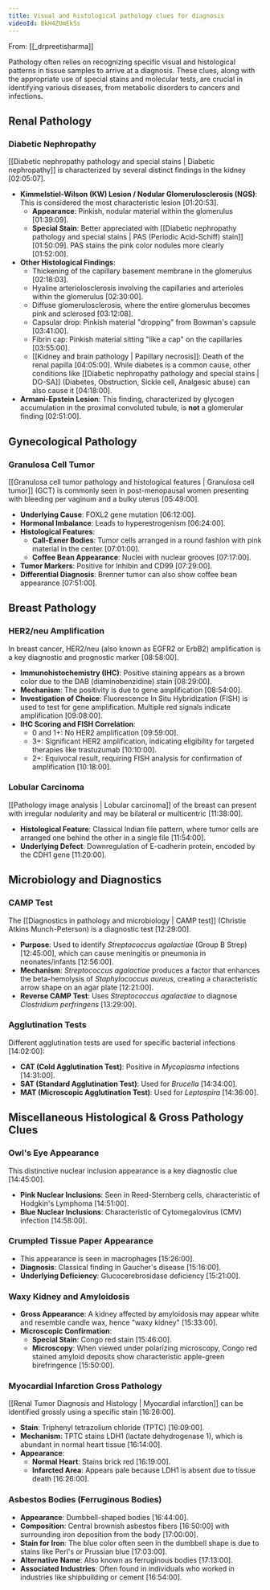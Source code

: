 ```yaml
---
title: Visual and histological pathology clues for diagnosis
videoId: BkH4ZUmEkSs
---
```


From: [[_drpreetisharma]] <br/> 

Pathology often relies on recognizing specific visual and histological patterns in tissue samples to arrive at a diagnosis. These clues, along with the appropriate use of special stains and molecular tests, are crucial in identifying various diseases, from metabolic disorders to cancers and infections.

## Renal Pathology

### Diabetic Nephropathy
[[Diabetic nephropathy pathology and special stains | Diabetic nephropathy]] is characterized by several distinct findings in the kidney <a class="yt-timestamp" data-t="02:05:07">[02:05:07]</a>.

*   **Kimmelstiel-Wilson (KW) Lesion / Nodular Glomerulosclerosis (NGS)**: This is considered the most characteristic lesion <a class="yt-timestamp" data-t="01:20:53">[01:20:53]</a>.
    *   **Appearance**: Pinkish, nodular material within the glomerulus <a class="yt-timestamp" data-t="01:39:09">[01:39:09]</a>.
    *   **Special Stain**: Better appreciated with [[Diabetic nephropathy pathology and special stains | PAS (Periodic Acid-Schiff) stain]] <a class="yt-timestamp" data-t="01:50:09">[01:50:09]</a>. PAS stains the pink color nodules more clearly <a class="yt-timestamp" data-t="01:52:00">[01:52:00]</a>.
*   **Other Histological Findings**:
    *   Thickening of the capillary basement membrane in the glomerulus <a class="yt-timestamp" data-t="02:18:03">[02:18:03]</a>.
    *   Hyaline arteriolosclerosis involving the capillaries and arterioles within the glomerulus <a class="yt-timestamp" data-t="02:30:00">[02:30:00]</a>.
    *   Diffuse glomerulosclerosis, where the entire glomerulus becomes pink and sclerosed <a class="yt-timestamp" data-t="03:12:08">[03:12:08]</a>.
    *   Capsular drop: Pinkish material "dropping" from Bowman's capsule <a class="yt-timestamp" data-t="03:41:00">[03:41:00]</a>.
    *   Fibrin cap: Pinkish material sitting "like a cap" on the capillaries <a class="yt-timestamp" data-t="03:55:00">[03:55:00]</a>.
    *   [[Kidney and brain pathology | Papillary necrosis]]: Death of the renal papilla <a class="yt-timestamp" data-t="04:05:00">[04:05:00]</a>. While diabetes is a common cause, other conditions like [[Diabetic nephropathy pathology and special stains | DO-SA]] (Diabetes, Obstruction, Sickle cell, Analgesic abuse) can also cause it <a class="yt-timestamp" data-t="04:18:00">[04:18:00]</a>.
*   **Armani-Epstein Lesion**: This finding, characterized by glycogen accumulation in the proximal convoluted tubule, is **not** a glomerular finding <a class="yt-timestamp" data-t="02:51:00">[02:51:00]</a>.

## Gynecological Pathology

### Granulosa Cell Tumor
[[Granulosa cell tumor pathology and histological features | Granulosa cell tumor]] (GCT) is commonly seen in post-menopausal women presenting with bleeding per vaginum and a bulky uterus <a class="yt-timestamp" data-t="05:49:00">[05:49:00]</a>.

*   **Underlying Cause**: FOXL2 gene mutation <a class="yt-timestamp" data-t="06:12:00">[06:12:00]</a>.
*   **Hormonal Imbalance**: Leads to hyperestrogenism <a class="yt-timestamp" data-t="06:24:00">[06:24:00]</a>.
*   **Histological Features**:
    *   **Call-Exner Bodies**: Tumor cells arranged in a round fashion with pink material in the center <a class="yt-timestamp" data-t="07:01:00">[07:01:00]</a>.
    *   **Coffee Bean Appearance**: Nuclei with nuclear grooves <a class="yt-timestamp" data-t="07:17:00">[07:17:00]</a>.
*   **Tumor Markers**: Positive for Inhibin and CD99 <a class="yt-timestamp" data-t="07:29:00">[07:29:00]</a>.
*   **Differential Diagnosis**: Brenner tumor can also show coffee bean appearance <a class="yt-timestamp" data-t="07:51:00">[07:51:00]</a>.

## Breast Pathology

### HER2/neu Amplification
In breast cancer, HER2/neu (also known as EGFR2 or ErbB2) amplification is a key diagnostic and prognostic marker <a class="yt-timestamp" data-t="08:58:00">[08:58:00]</a>.

*   **Immunohistochemistry (IHC)**: Positive staining appears as a brown color due to the DAB (diaminobenzidine) stain <a class="yt-timestamp" data-t="08:29:00">[08:29:00]</a>.
*   **Mechanism**: The positivity is due to gene amplification <a class="yt-timestamp" data-t="08:54:00">[08:54:00]</a>.
*   **Investigation of Choice**: Fluorescence In Situ Hybridization (FISH) is used to test for gene amplification. Multiple red signals indicate amplification <a class="yt-timestamp" data-t="09:08:00">[09:08:00]</a>.
*   **IHC Scoring and FISH Correlation**:
    *   0 and 1+: No HER2 amplification <a class="yt-timestamp" data-t="09:59:00">[09:59:00]</a>.
    *   3+: Significant HER2 amplification, indicating eligibility for targeted therapies like trastuzumab <a class="yt-timestamp" data-t="10:10:00">[10:10:00]</a>.
    *   2+: Equivocal result, requiring FISH analysis for confirmation of amplification <a class="yt-timestamp" data-t="10:18:00">[10:18:00]</a>.

### Lobular Carcinoma
[[Pathology image analysis | Lobular carcinoma]] of the breast can present with irregular nodularity and may be bilateral or multicentric <a class="yt-timestamp" data-t="11:38:00">[11:38:00]</a>.

*   **Histological Feature**: Classical Indian file pattern, where tumor cells are arranged one behind the other in a single file <a class="yt-timestamp" data-t="11:54:00">[11:54:00]</a>.
*   **Underlying Defect**: Downregulation of E-cadherin protein, encoded by the CDH1 gene <a class="yt-timestamp" data-t="11:20:00">[11:20:00]</a>.

## Microbiology and Diagnostics

### CAMP Test
The [[Diagnostics in pathology and microbiology | CAMP test]] (Christie Atkins Munch-Peterson) is a diagnostic test <a class="yt-timestamp" data-t="12:29:00">[12:29:00]</a>.

*   **Purpose**: Used to identify *Streptococcus agalactiae* (Group B Strep) <a class="yt-timestamp" data-t="12:45:00">[12:45:00]</a>, which can cause meningitis or pneumonia in neonates/infants <a class="yt-timestamp" data-t="12:56:00">[12:56:00]</a>.
*   **Mechanism**: *Streptococcus agalactiae* produces a factor that enhances the beta-hemolysis of *Staphylococcus aureus*, creating a characteristic arrow shape on an agar plate <a class="yt-timestamp" data-t="12:21:00">[12:21:00]</a>.
*   **Reverse CAMP Test**: Uses *Streptococcus agalactiae* to diagnose *Clostridium perfringens* <a class="yt-timestamp" data-t="13:29:00">[13:29:00]</a>.

### Agglutination Tests
Different agglutination tests are used for specific bacterial infections <a class="yt-timestamp" data-t="14:02:00">[14:02:00]</a>:

*   **CAT (Cold Agglutination Test)**: Positive in *Mycoplasma* infections <a class="yt-timestamp" data-t="14:31:00">[14:31:00]</a>.
*   **SAT (Standard Agglutination Test)**: Used for *Brucella* <a class="yt-timestamp" data-t="14:34:00">[14:34:00]</a>.
*   **MAT (Microscopic Agglutination Test)**: Used for *Leptospira* <a class="yt-timestamp" data-t="14:36:00">[14:36:00]</a>.

## Miscellaneous Histological & Gross Pathology Clues

### Owl's Eye Appearance
This distinctive nuclear inclusion appearance is a key diagnostic clue <a class="yt-timestamp" data-t="14:45:00">[14:45:00]</a>.

*   **Pink Nuclear Inclusions**: Seen in Reed-Sternberg cells, characteristic of Hodgkin's Lymphoma <a class="yt-timestamp" data-t="14:51:00">[14:51:00]</a>.
*   **Blue Nuclear Inclusions**: Characteristic of Cytomegalovirus (CMV) infection <a class="yt-timestamp" data-t="14:58:00">[14:58:00]</a>.

### Crumpled Tissue Paper Appearance
*   This appearance is seen in macrophages <a class="yt-timestamp" data-t="15:26:00">[15:26:00]</a>.
*   **Diagnosis**: Classical finding in Gaucher's disease <a class="yt-timestamp" data-t="15:16:00">[15:16:00]</a>.
*   **Underlying Deficiency**: Glucocerebrosidase deficiency <a class="yt-timestamp" data-t="15:21:00">[15:21:00]</a>.

### Waxy Kidney and Amyloidosis
*   **Gross Appearance**: A kidney affected by amyloidosis may appear white and resemble candle wax, hence "waxy kidney" <a class="yt-timestamp" data-t="15:33:00">[15:33:00]</a>.
*   **Microscopic Confirmation**:
    *   **Special Stain**: Congo red stain <a class="yt-timestamp" data-t="15:46:00">[15:46:00]</a>.
    *   **Microscopy**: When viewed under polarizing microscopy, Congo red stained amyloid deposits show characteristic apple-green birefringence <a class="yt-timestamp" data-t="15:50:00">[15:50:00]</a>.

### Myocardial Infarction Gross Pathology
[[Renal Tumor Diagnosis and Histology | Myocardial infarction]] can be identified grossly using a specific stain <a class="yt-timestamp" data-t="16:26:00">[16:26:00]</a>.

*   **Stain**: Triphenyl tetrazolium chloride (TPTC) <a class="yt-timestamp" data-t="16:09:00">[16:09:00]</a>.
*   **Mechanism**: TPTC stains LDH1 (lactate dehydrogenase 1), which is abundant in normal heart tissue <a class="yt-timestamp" data-t="16:14:00">[16:14:00]</a>.
*   **Appearance**:
    *   **Normal Heart**: Stains brick red <a class="yt-timestamp" data-t="16:19:00">[16:19:00]</a>.
    *   **Infarcted Area**: Appears pale because LDH1 is absent due to tissue death <a class="yt-timestamp" data-t="16:26:00">[16:26:00]</a>.

### Asbestos Bodies (Ferruginous Bodies)
*   **Appearance**: Dumbbell-shaped bodies <a class="yt-timestamp" data-t="16:44:00">[16:44:00]</a>.
*   **Composition**: Central brownish asbestos fibers <a class="yt-timestamp" data-t="16:50:00">[16:50:00]</a> with surrounding iron deposition from the body <a class="yt-timestamp" data-t="17:00:00">[17:00:00]</a>.
*   **Stain for Iron**: The blue color often seen in the dumbbell shape is due to stains like Perl's or Prussian blue <a class="yt-timestamp" data-t="17:03:00">[17:03:00]</a>.
*   **Alternative Name**: Also known as ferruginous bodies <a class="yt-timestamp" data-t="17:13:00">[17:13:00]</a>.
*   **Associated Industries**: Often found in individuals who worked in industries like shipbuilding or cement <a class="yt-timestamp" data-t="16:54:00">[16:54:00]</a>.